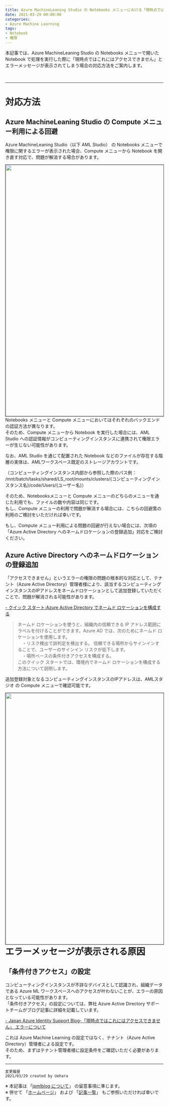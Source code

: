 ```yaml
---
title: Azure MachineLeaning Studio の Notebooks メニューにおける「現時点ではこれにはアクセスできません」エラーへの対応方法
date: 2021-03-29 00:00:00
categories:
- Azure Machine Learning
tags:
- Notebook
- 権限
---
```

本記事では、Azure MachineLeaning Studio の Notebooks メニューで開いた Notebook で処理を実行した際に「現時点ではこれにはアクセスできません」とエラーメッセージが表示されてしまう場合の対応方法をご案内します。
<!-- more -->
<br>

***
# 対応方法
## Azure MachineLeaning Studio の Compute メニュー利用による回避
Azure MachineLeaning Studio（以下 AML Studio） の Notebooks メニューで権限に関するエラーが表示された場合、Compute メニューから Notebook を開き直す対応で、問題が解消する場合があります。  

<img src="https://jpmlblog.github.io/images/AML-cannot-use-notebook/notebook1.jpg" width=800px align="left" border="1">

Notebooks メニューと Compute メニューにおいてはそれぞれのバックエンドの認証方法が異なります。  
そのため、Compute メニューから Notebook を実行した場合には、AML Studio への認証情報がコンピューティングインスタンスに連携されて権限エラーが生じない可能性があります。  

なお、AML Studio を通じて配置された Notebook などのファイルが存在する階層の実体は、AMLワークスペース既定のストレージアカウントです。　　

（コンピューティングインスタンス内部から参照した際のパス例： /mnt/batch/tasks/shared/LS_root/mounts/clusters/{コンピューティングインスタンス名}/code/Users/{ユーザー名}）　　

そのため、Notebooksメニューと Compute メニューのどちらのメニューを通じた利用でも、ファイルの数や内容は同じです。  
もし、Compute メニューの利用で問題が解消する場合には、こちらの回避策の利用のご検討をいただければ幸いです。  

もし、Compute メニュー利用による問題の回避が行えない場合には、次項の「Azure Active Directory へのネームドロケーションの登録追加」対応をご検討ください。


## Azure Active Directory へのネームドロケーションの登録追加

「アクセスできません」というエラーの権限の問題の根本的な対応として、テナント（Azure Active Directory）管理者様により、該当するコンピューティング インスタンスのIPアドレスをネームドロケーションとして追加登録していただくことで、問題が解消される可能性があります。

[- クイック スタート:Azure Active Directory でネームド ロケーションを構成する](https://docs.microsoft.com/ja-jp/azure/active-directory/reports-monitoring/quickstart-configure-named-locations)
>ネームド ロケーションを使うと、組織内の信頼できる IP アドレス範囲にラベルを付けることができます。Azure AD では、次のためにネームド ロケーションを使用します。  
　・リスク検出で誤判定を検出する。 信頼できる場所からサインインすることで、ユーザーのサインイン リスクが低下します。  
　・場所ベースの条件付きアクセスを構成する。  
このクイック スタートでは、環境内でネームド ロケーションを構成する方法について説明します。

追加登録対象となるコンピューティングインスタンスのIPアドレスは、AMLスタジオ の Compute メニューで確認可能です。

<img src="https://jpmlblog.github.io/images/AML-cannot-use-notebook/notebook2.jpg" width=800px align="left" border="1">
　　

# エラーメッセージが表示される原因
## 「条件付きアクセス」の設定
コンピューティングインスタンスが不詳なデバイスとして認識され、組織データである Azure ML ワークスペースへのアクセスが叶わないことが、エラーの原因となっている可能性があります。   
「条件付きアクセス」の設定については、弊社 Azure Active Directory サポートチームがブログ記事に詳細を記載しています。
 
[ - Japan Azure Identity Support Blog-「現時点ではこれにはアクセスできません」 エラーについて](https://jpazureid.github.io/blog/azure-active-directory/conditional-cannot-access-rightnow/)
 
 
これは Azure Machine Learning の設定ではなく、テナント（Azure Active Directory）管理者による設定です。  
そのため、まずはテナント管理者様に設定条件をご確認いただく必要があります。


***
`変更履歴`  
`2021/03/29 created by Uehara`

※ 本記事は 「[jpmlblog について](https://jpmlblog.github.io/blog/2020/01/01/about-jpmlblog/)」 の留意事項に準じます。  
※ 併せて 「[ホームページ](https://jpmlblog.github.io/blog/)」 および 「[記事一覧](https://jpmlblog.github.io/blog/archives/)」 もご参照いただければ幸いです。  